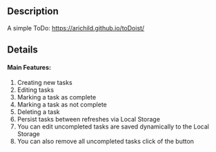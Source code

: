 ## Description
A simple ToDo: https://arichild.github.io/toDoist/
## Details
#### Main Features:
1. Creating new tasks
2. Editing tasks
3. Marking a task as complete
4. Marking a task as not complete
5. Deleting a task
6. Persist tasks between refreshes via Local Storage
7. You can edit uncompleted tasks are saved dynamically to the Local Storage
8. You can also remove all uncompleted tasks click of the button 
